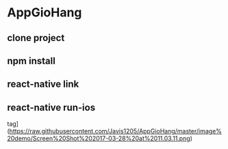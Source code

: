 # AppGioHang
## clone project
## npm install
## react-native link
## react-native run-ios
tag](https://raw.githubusercontent.com/Javis1205/AppGioHang/master/image%20demo/Screen%20Shot%202017-03-28%20at%2011.03.11.png)
